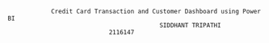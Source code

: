 				Credit Card Transaction and Customer Dashboard using Power BI
                                          	  SIDDHANT TRIPATHI
					     		2116147
